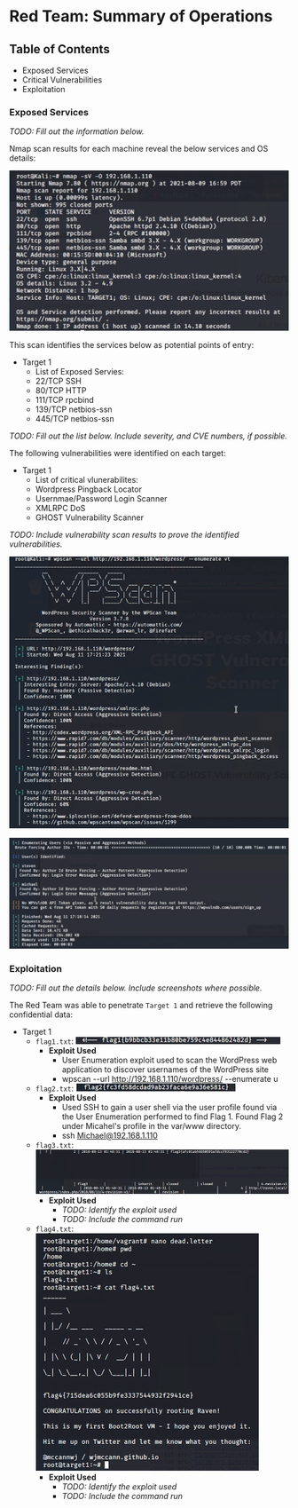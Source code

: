 # Red Team: Summary of Operations

## Table of Contents
- Exposed Services
- Critical Vulnerabilities
- Exploitation

### Exposed Services
_TODO: Fill out the information below._

Nmap scan results for each machine reveal the below services and OS details:

![alt text](https://github.com/Rkelley6045/FinalProject/blob/main/Nmap%20/Nmap_Scan.png "Nmap Scan")

This scan identifies the services below as potential points of entry:
- Target 1
  - List of Exposed Servies: 
  - 22/TCP SSH
  - 80/TCP HTTP
  - 111/TCP rpcbind
  - 139/TCP netbios-ssn
  - 445/TCP netbios-ssn

_TODO: Fill out the list below. Include severity, and CVE numbers, if possible._

The following vulnerabilities were identified on each target:
- Target 1
  - List of critical vlunerabilites: 
  - Wordpress Pingback Locator 
  - Usernmae/Password Login Scanner 
  - XMLRPC DoS 
  - GHOST Vulnerability Scanner
  

_TODO: Include vulnerability scan results to prove the identified vulnerabilities._

![alt text](https://github.com/Rkelley6045/FinalProject/blob/main/WPScan/WPscan_vuln.png "WPscan vulnerabilities")

![alt text](https://github.com/Rkelley6045/FinalProject/blob/main/WPScan/WPscan_users.png "WPscan users")

### Exploitation
_TODO: Fill out the details below. Include screenshots where possible._

The Red Team was able to penetrate `Target 1` and retrieve the following confidential data:
- Target 1
  - `flag1.txt`: ![alt text](https://github.com/Rkelley6045/FinalProject/blob/main/Flags/Flag_1.png "Flag 1")    
    - **Exploit Used**
      - User Enumeration exploit used to scan the WordPress web application to discover usernames of the WordPress site
      - wpscan --url http://192.168.1.110/wordpress/ --enumerate u
  - `flag2.txt`: ![alt text](https://github.com/Rkelley6045/FinalProject/blob/main/Flags/Flag_2.png "Flag 2")   
    - **Exploit Used**
      - Used SSH to gain a user shell via the user profile found via the User Enumeration performed to find Flag 1. Found Flag 2 under Micahel's profile in the var/www directory.
      - ssh Michael@192.168.1.110
  - `flag3.txt`: ![alt text](https://github.com/Rkelley6045/FinalProject/blob/main/Flags/Flag_3.png "Flag 3")    
    - **Exploit Used**
      - _TODO: Identify the exploit used_
      - _TODO: Include the command run_
  - `flag4.txt`: ![alt text](https://github.com/Rkelley6045/FinalProject/blob/main/Flags/Flag_4.png "Flag 4")    
    - **Exploit Used**
      - _TODO: Identify the exploit used_
      - _TODO: Include the command run_
